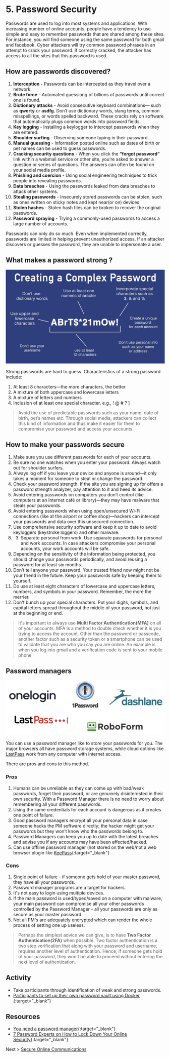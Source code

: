 # 5. Password Security 

Passwords are used to log into most systems and applications. With increasing number of online accounts, people have a tendency to use simple and easy to remember passwords that are shared among these sites. For instance, you will find someone using the same password for both gmail and facebook. 
Cyber attackers will try common password phrases in an attempt to crack your password. If correctly cracked, the attacker has access to all the sites that this password is used.

## How are passwords discovered?

1. __Interception__ - Passwords can be intercepted as they travel over a network.
1. __Brute force__ - Automated guessiong of billions of passwords until correct one is found. 
1. __Dictionary attacks__ - Avoid consecutive keyboard combinations— such as __qwerty__ or __asdfg__. Don’t use dictionary words, slang terms, common misspellings, or words spelled backward. These cracks rely on software that automatically plugs common words into password fields. 
1. __Key logging__ - Installing a keylogger to intercept passwords when they are entered.  
1. __Shoulder surfing__ - Observing someone typing in their password. 
1. __Manual guessing__ - Information posted online such as dates of birth or pet names can be used to guess passwords.
1. __Cracking security questions__ - When you click the __“forgot password”__ link within a webmail service or other site, you’re asked to answer a question or series of questions. The answers can often be found on your social media profile.
1. __Phishing and coercion__ - Using social engineering techniques to trick people into revealing passwords.  
1. __Data breaches__ - Using the passwords leaked from data breaches to attack other systems. 
1. __Stealing passwords__ - Insecurely stored passwords can be stolen, such as ones written on sticky notes and kept near(or on) devices
1. __Stolen hashes__ - Stolen hash files can be broken to recover the original passwords. 
1. __Password spraying__ - Trying a commonly-used passwords to access a large number of accounts. 

Passwords can only do so much. Even when implemented correctly, passwords are limited in helping prevent unauthorized access.
If an attacker discovers or guesses the password, they are unable to impersonate a user.

## What makes a password strong ?
![What makes a password strong](../images/complexpassword.jpg)

Strong passwords are hard to guess. Characteristics of a strong password include:
1. At least 8 characters—the more characters, the better
1. A mixture of both uppercase and lowercase letters
1. A mixture of letters and numbers
1. Inclusion of at least one special character, e.g., ! @ # ? ]

> Avoid the use of predictable passwords such as your name, date of birth, pet’s names etc. Through social media, attackers can collect this kind of information and thus make it easier for them to compromise your password and access your accounts. 


## How to make your passwords secure
1. Make sure you use different passwords for each of your accounts.
1. Be sure no one watches when you enter your password. Always watch out for shoulder surfers. 
1. Always log off if you leave your device and anyone is around—it only takes a moment for someone to steal or change the password.
1. Check your password strength. If the site you are signing up for offers a password strength analyzer, pay attention to it and heed its advice.
1. Avoid entering passwords on computers you don’t control (like computers at an Internet café or library)—they may have malware that steals your passwords.
1. Avoid entering passwords when using open/unsecured Wi-Fi connections (like at the airport or coffee shop)—hackers can intercept your passwords and data over this unsecured connection.
1. Use comprehensive security software and keep it up to date to avoid keyloggers (keystroke loggers) and other malware.
1. 3.	Separate personal from work. Use separate passwords for personal and work accounts. In case attackers compromise your personal accounts, your work accounts will be safe. 
1. Depending on the sensitivity of the information being protected, you should change your passwords periodically, and avoid reusing a password for at least six months.
1. Don’t tell anyone your password. Your trusted friend now might not be your friend in the future. Keep your passwords safe by keeping them to yourself.
1. Do use at least eight characters of lowercase and uppercase letters, numbers, and symbols in your password. Remember, the more the merrier.
1. Don't bunch up your special characters. Put your digits, symbols, and capital letters spread throughout the middle of your password, not just at the beginning or end. 

> It's important to always use __Multi Factor Authentication(MFA)__ on all of your accounts. MFA is a method to double check whether it is you trying to access the account. Other than the password or passcode, another factor such as a security token or a smartphone can be used to validate that you are who you say you are online. An example is when you log into gmail and a verification code is sent to your mobile phone

## Password managers 
![Some good password managers](../images/passwordmanagers.png)

You can use a password manager like to store your passwords for you. The major browsers all have password storage systems, while cloud options like [LastPass](https://www.lastpass.com/) work from any computer with internet access.

There are pros and cons to this method. 

### Pros
1. Humans can be unreliable as they can come up with bad/weak passwords, forget their password, or are genuinely disinterested in their own security. With a Password Manager there is no need to worry about remembering all your different passwords.
1. Using the same credentials for each account is dangerous as it creates one point of failure.
1. Good password managers encrypt all your personal data in case someone hacks the PM software directly; the hacker might get your passwords but they won’t know who the passwords belong to.
1. Password Managers can keep you up to date with the latest breaches and advise you if any accounts may have been affected/hacked. 
1. Can use offline password manager (not stored on the web/not a web browser plugin like [KeePass](https://keepass.info/){:target="_blank"}

### Cons
1. Single point of failure - if someone gets hold of your master password, they have all your passwords.
1. Password manager programs are a target for hackers.
1. It's not easy to login using multiple devices.
1. If the main password is used/typed/saved on a computer with malware, your main password can compromise all your other passwords controlled by the Password Manager - all your passwords are only as secure as your master password.
1. Not all PM's are adequately encrypted which can render the whole process of setting one up useless.

> Perhaps the simplest advice we can give, is to have __Two Factor Authentication(2FA)__ when possible. Two factor authentication is a two step verification that along with your password and username, requires another level of authentication. Hence, if someone gets hold of your password, they won't be able to proceed without entering the next level of authentication.

## Activity 

* Take participants through identification of weak and strong passwords.
* [Participants to set up their own password vault using Docker ](https://medium.com/swlh/set-up-your-own-personal-password-vault-313d76374046){:target="_blank"}

## Resources
* [You need a password manager](https://medium.com/swlh/set-up-your-own-personal-password-vault-313d76374046){:target="_blank"} 
* [7 Password Experts on How to Lock Down Your Online Security](https://www.wired.com/2016/05/password-tips-experts/){:target="_blank"}

Next > [Secure Online Communications](https://the-mind.github.io/OnlineSecurity/training/securecommunications)

 

 




